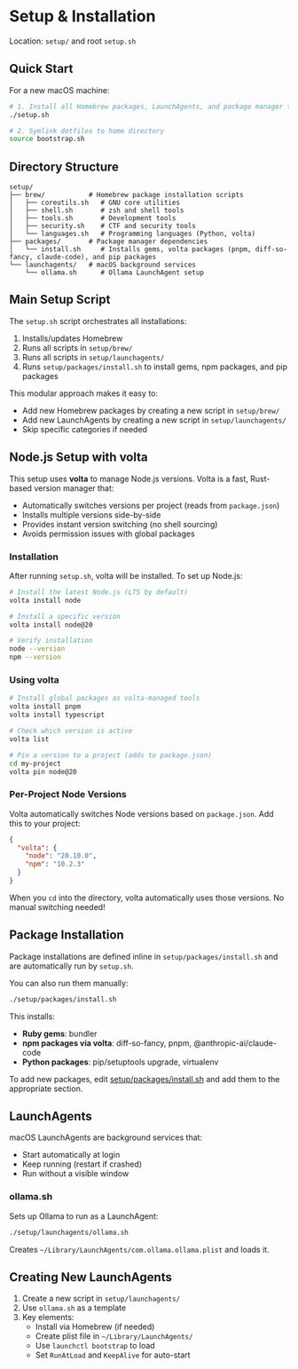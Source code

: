 # Setup & Installation

Location: `setup/` and root `setup.sh`

## Quick Start

For a new macOS machine:

```zsh
# 1. Install all Homebrew packages, LaunchAgents, and package manager tools
./setup.sh

# 2. Symlink dotfiles to home directory
source bootstrap.sh
```

## Directory Structure

```
setup/
├── brew/           # Homebrew package installation scripts
│   ├── coreutils.sh   # GNU core utilities
│   ├── shell.sh       # zsh and shell tools
│   ├── tools.sh       # Development tools
│   ├── security.sh    # CTF and security tools
│   └── languages.sh   # Programming languages (Python, volta)
├── packages/       # Package manager dependencies
│   └── install.sh     # Installs gems, volta packages (pnpm, diff-so-fancy, claude-code), and pip packages
└── launchagents/   # macOS background services
    └── ollama.sh      # Ollama LaunchAgent setup
```

## Main Setup Script

The `setup.sh` script orchestrates all installations:

1. Installs/updates Homebrew
2. Runs all scripts in `setup/brew/`
3. Runs all scripts in `setup/launchagents/`
4. Runs `setup/packages/install.sh` to install gems, npm packages, and pip packages

This modular approach makes it easy to:
- Add new Homebrew packages by creating a new script in `setup/brew/`
- Add new LaunchAgents by creating a new script in `setup/launchagents/`
- Skip specific categories if needed

## Node.js Setup with volta

This setup uses **volta** to manage Node.js versions. Volta is a fast, Rust-based version manager that:
- Automatically switches versions per project (reads from `package.json`)
- Installs multiple versions side-by-side
- Provides instant version switching (no shell sourcing)
- Avoids permission issues with global packages

### Installation

After running `setup.sh`, volta will be installed. To set up Node.js:

```zsh
# Install the latest Node.js (LTS by default)
volta install node

# Install a specific version
volta install node@20

# Verify installation
node --version
npm --version
```

### Using volta

```zsh
# Install global packages as volta-managed tools
volta install pnpm
volta install typescript

# Check which version is active
volta list

# Pin a version to a project (adds to package.json)
cd my-project
volta pin node@20
```

### Per-Project Node Versions

Volta automatically switches Node versions based on `package.json`. Add this to your project:

```json
{
  "volta": {
    "node": "20.10.0",
    "npm": "10.2.3"
  }
}
```

When you `cd` into the directory, volta automatically uses those versions. No manual switching needed!

## Package Installation

Package installations are defined inline in `setup/packages/install.sh` and are automatically run by `setup.sh`.

You can also run them manually:

```zsh
./setup/packages/install.sh
```

This installs:
- **Ruby gems**: bundler
- **npm packages via volta**: diff-so-fancy, pnpm, @anthropic-ai/claude-code
- **Python packages**: pip/setuptools upgrade, virtualenv

To add new packages, edit [setup/packages/install.sh](setup/packages/install.sh) and add them to the appropriate section.

## LaunchAgents

macOS LaunchAgents are background services that:
- Start automatically at login
- Keep running (restart if crashed)
- Run without a visible window

### ollama.sh
Sets up Ollama to run as a LaunchAgent:
```zsh
./setup/launchagents/ollama.sh
```

Creates `~/Library/LaunchAgents/com.ollama.ollama.plist` and loads it.

## Creating New LaunchAgents

1. Create a new script in `setup/launchagents/`
2. Use `ollama.sh` as a template
3. Key elements:
   - Install via Homebrew (if needed)
   - Create plist file in `~/Library/LaunchAgents/`
   - Use `launchctl bootstrap` to load
   - Set `RunAtLoad` and `KeepAlive` for auto-start
